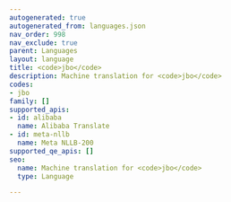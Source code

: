 ```yaml
---
autogenerated: true
autogenerated_from: languages.json
nav_order: 998
nav_exclude: true
parent: Languages
layout: language
title: <code>jbo</code>
description: Machine translation for <code>jbo</code>
codes:
- jbo
family: []
supported_apis:
- id: alibaba
  name: Alibaba Translate
- id: meta-nllb
  name: Meta NLLB-200
supported_qe_apis: []
seo:
  name: Machine translation for <code>jbo</code>
  type: Language

---
```


